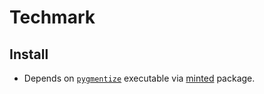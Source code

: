 # Techmark

## Install

- Depends on [`pygmentize`](https://pypi.org/project/Pygments/) executable via [minted](https://ctan.org/pkg/minted?lang=en) package.
